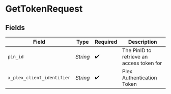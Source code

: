 # GetTokenRequest


## Fields

| Field                                     | Type                                      | Required                                  | Description                               |
| ----------------------------------------- | ----------------------------------------- | ----------------------------------------- | ----------------------------------------- |
| `pin_id`                                  | *String*                                  | :heavy_check_mark:                        | The PinID to retrieve an access token for |
| `x_plex_client_identifier`                | *String*                                  | :heavy_check_mark:                        | Plex Authentication Token                 |